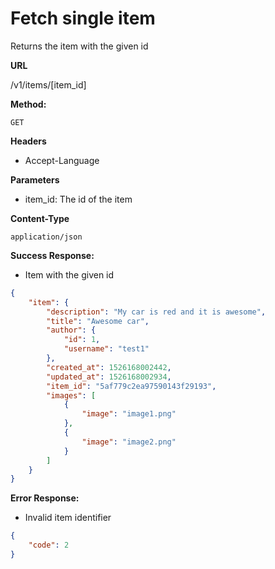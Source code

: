 # Fetch single item

Returns the item with the given id

**URL**

  /v1/items/[item_id]

**Method:**
  
  `GET`
  
**Headers**

- Accept-Language

**Parameters**

- item_id: The id of the item

**Content-Type**

  `application/json`

**Success Response:**
  
- Item with the given id

```json
{
    "item": {
        "description": "My car is red and it is awesome",
        "title": "Awesome car",
        "author": {
            "id": 1,
            "username": "test1"
        },
        "created_at": 1526168002442,
        "updated_at": 1526168002934,
        "item_id": "5af779c2ea97590143f29193",
        "images": [
            {
                "image": "image1.png"
            },
            {
                "image": "image2.png"
            }
        ]
    }
}
```
 
**Error Response:**

- Invalid item identifier

```json
{
    "code": 2
}
```
